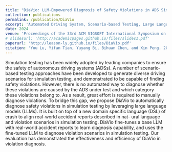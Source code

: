 ```yaml
---
title: "DiaVio: LLM-Empowered Diagnosis of Safety Violations in ADS Simulation Testing"
collection: publications
permalink: /publication/DiaVio
excerpt: 'Automated Driving System, Scenario-based Testing, Large Language Models, Violation Diagnosis'
date: 2024
venue: 'Proceedings of the 33rd ACM SIGSOFT International Symposium on Software Testing and Analysis (ISSTA ’24)'
# slidesurl: 'http://academicpages.github.io/files/slides1.pdf'
paperurl: 'http://leason-ly.github.io/files/DiaVio.pdf'
citation: 'You Lu, Yifan Tian, Yuyang Bi, Bihuan Chen, and Xin Peng. 2024. DiaVio: LLM-Empowered Diagnosis of Safety Violations in ADS Simulation Testing. In Proceedings of the 33rd ACM SIGSOFT International Symposium on Software Testing and Analysis (ISSTA ’24), September 16–20, 2024, Vienna, Austria. ACM, New York, NY, USA, 13 pages. https://doi.org/10.1145/3650212.3652135'
---
```


Simulation testing has been widely adopted by leading companies to ensure the safety of autonomous driving systems (ADSs). A number of scenario-based testing approaches have been developed to generate diverse driving scenarios for simulation testing, and demonstrated to be capable of finding safety violations. However, there is no automated way to diagnose whether these violations are caused by the ADS under test and which category these violations belong to. As a result, great effort is required to manually diagnose violations.
To bridge this gap, we propose DiaVio to automatically diagnose safety violations in simulation testing by leveraging large language models (LLMs). It is built on top of a new domain specific language (DSL) of crash to align real-world accident reports described in nat- ural language and violation scenarios in simulation testing. DiaVio fine-tunes a base LLM with real-world accident reports to learn diagnosis capability, and uses the fine-tuned LLM to diagnose violation scenarios in simulation testing. Our evaluation has demonstrated the effectiveness and efficiency of DiaVio in violation diagnosis.